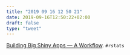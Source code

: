 ```yaml
---
title: "2019 09 16 12 50 21"
date: 2019-09-16T12:50:22+02:00
draft: false
type: "tweet"
---
```

[Building Big Shiny Apps — A Workflow](https://github.com/ThinkR-open/building-shiny-apps-workflow). `#rstats`
